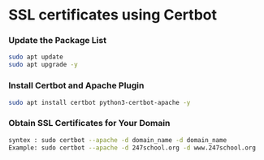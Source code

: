 # SSL certificates using Certbot

### Update the Package List
```sh
sudo apt update
sudo apt upgrade -y
```

### Install Certbot and Apache Plugin

```sh
sudo apt install certbot python3-certbot-apache -y

```

### Obtain SSL Certificates for Your Domain

```sh
syntex : sudo certbot --apache -d domain_name -d domain_name
Example: sudo certbot --apache -d 247school.org -d www.247school.org

```
